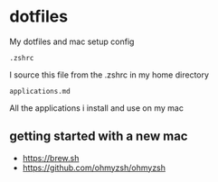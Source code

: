 # dotfiles

My dotfiles and mac setup config

`.zshrc`

I source this file from the .zshrc in my home directory

`applications.md`

All the applications i install and use on my mac


## getting started with a new mac

- https://brew.sh
- https://github.com/ohmyzsh/ohmyzsh
